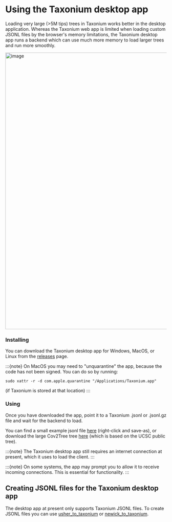 # Using the Taxonium desktop app

Loading very large (>5M tips) trees in Taxonium works better in the desktop application. Whereas the Taxonium web app is limited when loading custom JSONL files by the browser's memory limitations, the Taxonium desktop app runs a backend which can use much more memory to load larger trees and run more smoothly.

<img width="864" alt="image" src="https://user-images.githubusercontent.com/19732295/195406844-b46525cf-bd70-49b5-a413-cd8e5ce88259.png">

### Installing

You can download the Taxonium desktop app for Windows, MacOS, or Linux from the [releases](https://github.com/theosanderson/taxonium/releases) page.

:::{note}
On MacOS you may need to "unquarantine" the app, because the code has not been signed. You can do so by running:
```
sudo xattr -r -d com.apple.quarantine "/Applications/Taxonium.app"
```
(if Taxonium is stored at that location)
:::

### Using

Once you have downloaded the app, point it to a Taxonium .jsonl or .jsonl.gz file and wait for the backend to load.

You can find a small example jsonl file [here](https://github.com/theosanderson/taxonium/blob/master/taxonium_backend/tfci.jsonl?raw=true) (right-click and save-as), or download the large Cov2Tree tree [here](https://cov2tree.nyc3.cdn.digitaloceanspaces.com/latest_public.jsonl.gz) (which is based on the UCSC public tree).

:::{note}
The Taxonium desktop app still requires an internet connection at present, which it uses to load the client.
:::

:::{note}
On some systems, the app may prompt you to allow it to receive incoming connections. This is essential for functionality.
:::

## Creating JSONL files for the Taxonium desktop app

The desktop app at present only supports Taxonium JSONL files. To create JSONL files you can use [usher_to_taxonium](https://docs.taxonium.org/en/latest/taxoniumtools.html#usher-to-taxonium) or [newick_to_taxonium](https://docs.taxonium.org/en/latest/taxoniumtools.html#newick-to-taxonium).
